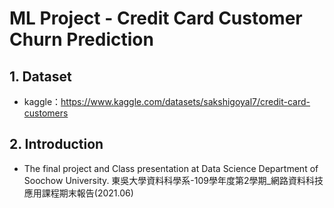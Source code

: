 # ML Project - Credit Card Customer Churn Prediction
## 1. Dataset <br>
   * kaggle：https://www.kaggle.com/datasets/sakshigoyal7/credit-card-customers <br>
      
## 2. Introduction <br>   
   * The final project and Class presentation at Data Science Department of Soochow University.
     東吳大學資料科學系-109學年度第2學期_網路資料科技應用課程期末報告(2021.06)

